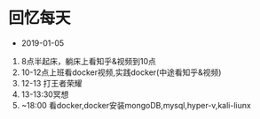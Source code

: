 # 回忆每天

* 2019-01-05

1. 8点半起床，躺床上看知乎&视频到10点
2. 10-12点上班看docker视频,实践docker(中途看知乎&视频)
3. 12-13 打王者荣耀
4. 13-13:30冥想
5. ~18:00 看docker,docker安装mongoDB,mysql,hyper-v,kali-liunx
